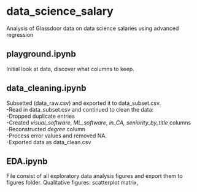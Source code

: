 # data_science_salary
Analysis of Glassdoor data on data science salaries using advanced regression


## playground.ipynb
Initial look at data, discover what columns to keep.

## data_cleaning.ipynb
Subsetted (data_raw.csv) and exported it to data_subset.csv.\
-Read in data_subset.csv and continued to clean the data:\
-Dropped duplicate entries\
-Created *visual_software*, *ML_software*, *in_CA, seniority_by_title* columns\
-Reconstructed *degree* column \
-Process error values and removed NA.\
-Exported data as data_clean.csv


## EDA.ipynb
File consist of all exploratory data analysis figures and export them to figures folder.
Qualitative figures: scatterplot matrix, 